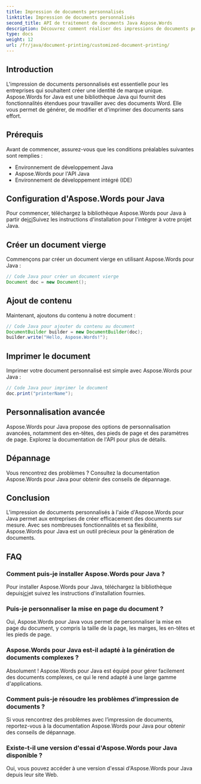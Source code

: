 ```yaml
---
title: Impression de documents personnalisés
linktitle: Impression de documents personnalisés
second_title: API de traitement de documents Java Aspose.Words
description: Découvrez comment réaliser des impressions de documents personnalisés sans effort avec Aspose.Words pour Java. Ce guide étape par étape couvre tout, de la configuration à la personnalisation avancée.
type: docs
weight: 12
url: /fr/java/document-printing/customized-document-printing/
---
```


## Introduction

L'impression de documents personnalisés est essentielle pour les entreprises qui souhaitent créer une identité de marque unique. Aspose.Words for Java est une bibliothèque Java qui fournit des fonctionnalités étendues pour travailler avec des documents Word. Elle vous permet de générer, de modifier et d'imprimer des documents sans effort.

## Prérequis

Avant de commencer, assurez-vous que les conditions préalables suivantes sont remplies :

- Environnement de développement Java
- Aspose.Words pour l'API Java
- Environnement de développement intégré (IDE)

## Configuration d'Aspose.Words pour Java

 Pour commencer, téléchargez la bibliothèque Aspose.Words pour Java à partir de[ici](https://releases.aspose.com/words/java/)Suivez les instructions d'installation pour l'intégrer à votre projet Java.

## Créer un document vierge

Commençons par créer un document vierge en utilisant Aspose.Words pour Java :

```java
// Code Java pour créer un document vierge
Document doc = new Document();
```

## Ajout de contenu

Maintenant, ajoutons du contenu à notre document :

```java
// Code Java pour ajouter du contenu au document
DocumentBuilder builder = new DocumentBuilder(doc);
builder.write("Hello, Aspose.Words!");
```

## Imprimer le document

Imprimer votre document personnalisé est simple avec Aspose.Words pour Java :

```java
// Code Java pour imprimer le document
doc.print("printerName");
```

## Personnalisation avancée

Aspose.Words pour Java propose des options de personnalisation avancées, notamment des en-têtes, des pieds de page et des paramètres de page. Explorez la documentation de l'API pour plus de détails.

## Dépannage

Vous rencontrez des problèmes ? Consultez la documentation Aspose.Words pour Java pour obtenir des conseils de dépannage.

## Conclusion

L'impression de documents personnalisés à l'aide d'Aspose.Words pour Java permet aux entreprises de créer efficacement des documents sur mesure. Avec ses nombreuses fonctionnalités et sa flexibilité, Aspose.Words pour Java est un outil précieux pour la génération de documents.

## FAQ

### Comment puis-je installer Aspose.Words pour Java ?

 Pour installer Aspose.Words pour Java, téléchargez la bibliothèque depuis[ici](https://releases.aspose.com/words/java/)et suivez les instructions d'installation fournies.

### Puis-je personnaliser la mise en page du document ?

Oui, Aspose.Words pour Java vous permet de personnaliser la mise en page du document, y compris la taille de la page, les marges, les en-têtes et les pieds de page.

### Aspose.Words pour Java est-il adapté à la génération de documents complexes ?

Absolument ! Aspose.Words pour Java est équipé pour gérer facilement des documents complexes, ce qui le rend adapté à une large gamme d'applications.

### Comment puis-je résoudre les problèmes d’impression de documents ?

Si vous rencontrez des problèmes avec l’impression de documents, reportez-vous à la documentation Aspose.Words pour Java pour obtenir des conseils de dépannage.

### Existe-t-il une version d'essai d'Aspose.Words pour Java disponible ?

Oui, vous pouvez accéder à une version d'essai d'Aspose.Words pour Java depuis leur site Web.
